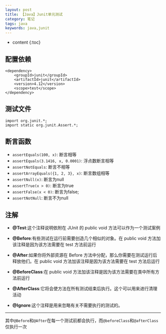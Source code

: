 ```yaml
---
layout: post
title: 【Java】Junit单元测试
category: 笔记
tags: java
keywords: java,junit
---
```

* content
{:toc}


## 配置依赖
```
<dependency>
    <groupId>junit</groupId>
    <artifactId>junit</artifactId>
    <version>4.12</version>
    <scope>test</scope>
</dependency>
```

## 测试文件

```
import org.junit.*;
import static org.junit.Assert.*;
```



## 断言函数

- `assertEquals(100, x)`: 断言相等
- `assertEquals(3.1416, x, 0.0001)`: 浮点数断言相等
- `assertNotEquals`: 断言不相等
- `assertArrayEquals({1, 2, 3}, x)`: 断言数组相等
- `assertNull(x)`: 断言为null
- `assertTrue(x > 0)`: 断言为true
- `assertFalse(x < 0)`: 断言为false;
- `assertNotNull`: 断言不为null

## 注解
- **@Test**:这个注释说明依附在 JUnit 的 public void 方法可以作为一个测试案例
- **@Before**:有些测试在运行前需要创造几个相似的对象。在 public void 方法加该注释是因为该方法需要在 test 方法前运行

- **@After**:如果你将外部资源在 Before 方法中分配，那么你需要在测试运行后释放他们。在 public void 方法加该注释是因为该方法需要在 test 方法后运行

- **@BeforeClass**:在 public void 方法加该注释是因为该方法需要在类中所有方法前运行
- **@AfterClass**:它将会使方法在所有测试结束后执行。这个可以用来进行清理活动
- **@Ignore**:这个注释是用来忽略有关不需要执行的测试的。
---
其中`@Before`和`@After`在每一个测试前都会执行，而`@beforeClass`和`@afterClass`仅执行一次
